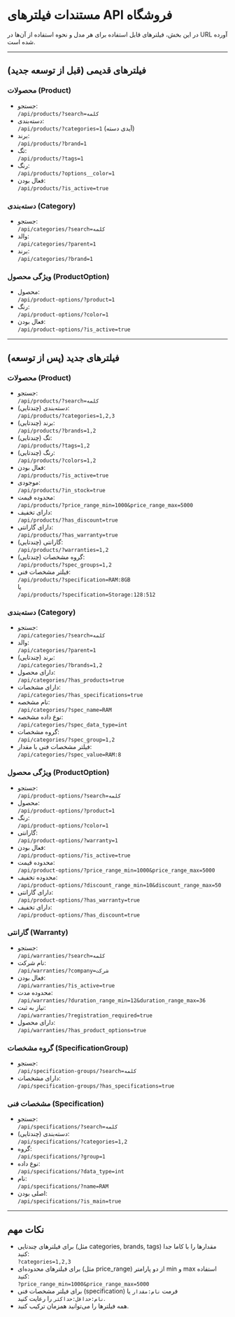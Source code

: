 # مستندات فیلترهای API فروشگاه

در این بخش، فیلترهای قابل استفاده برای هر مدل و نحوه استفاده از آن‌ها در URL آورده شده است.

---

## فیلترهای قدیمی (قبل از توسعه جدید)

### محصولات (Product)
- جستجو:  
  `/api/products/?search=کلمه`
- دسته‌بندی:  
  `/api/products/?categories=1` (آیدی دسته)
- برند:  
  `/api/products/?brand=1`
- تگ:  
  `/api/products/?tags=1`
- رنگ:  
  `/api/products/?options__color=1`
- فعال بودن:  
  `/api/products/?is_active=true`

### دسته‌بندی (Category)
- جستجو:  
  `/api/categories/?search=کلمه`
- والد:  
  `/api/categories/?parent=1`
- برند:  
  `/api/categories/?brand=1`

### ویژگی محصول (ProductOption)
- محصول:  
  `/api/product-options/?product=1`
- رنگ:  
  `/api/product-options/?color=1`
- فعال بودن:  
  `/api/product-options/?is_active=true`

---

## فیلترهای جدید (پس از توسعه)

### محصولات (Product)
- جستجو:  
  `/api/products/?search=کلمه`
- دسته‌بندی (چندتایی):  
  `/api/products/?categories=1,2,3`
- برند (چندتایی):  
  `/api/products/?brands=1,2`
- تگ (چندتایی):  
  `/api/products/?tags=1,2`
- رنگ (چندتایی):  
  `/api/products/?colors=1,2`
- فعال بودن:  
  `/api/products/?is_active=true`
- موجودی:  
  `/api/products/?in_stock=true`
- محدوده قیمت:  
  `/api/products/?price_range_min=1000&price_range_max=5000`
- دارای تخفیف:  
  `/api/products/?has_discount=true`
- دارای گارانتی:  
  `/api/products/?has_warranty=true`
- گارانتی (چندتایی):  
  `/api/products/?warranties=1,2`
- گروه مشخصات (چندتایی):  
  `/api/products/?spec_groups=1,2`
- فیلتر مشخصات فنی:  
  `/api/products/?specification=RAM:8GB`  
  یا  
  `/api/products/?specification=Storage:128:512`

### دسته‌بندی (Category)
- جستجو:  
  `/api/categories/?search=کلمه`
- والد:  
  `/api/categories/?parent=1`
- برند (چندتایی):  
  `/api/categories/?brands=1,2`
- دارای محصول:  
  `/api/categories/?has_products=true`
- دارای مشخصات:  
  `/api/categories/?has_specifications=true`
- نام مشخصه:  
  `/api/categories/?spec_name=RAM`
- نوع داده مشخصه:  
  `/api/categories/?spec_data_type=int`
- گروه مشخصات:  
  `/api/categories/?spec_group=1,2`
- فیلتر مشخصات فنی با مقدار:  
  `/api/categories/?spec_value=RAM:8`

### ویژگی محصول (ProductOption)
- جستجو:  
  `/api/product-options/?search=کلمه`
- محصول:  
  `/api/product-options/?product=1`
- رنگ:  
  `/api/product-options/?color=1`
- گارانتی:  
  `/api/product-options/?warranty=1`
- فعال بودن:  
  `/api/product-options/?is_active=true`
- محدوده قیمت:  
  `/api/product-options/?price_range_min=1000&price_range_max=5000`
- محدوده تخفیف:  
  `/api/product-options/?discount_range_min=10&discount_range_max=50`
- دارای گارانتی:  
  `/api/product-options/?has_warranty=true`
- دارای تخفیف:  
  `/api/product-options/?has_discount=true`

### گارانتی (Warranty)
- جستجو:  
  `/api/warranties/?search=کلمه`
- نام شرکت:  
  `/api/warranties/?company=شرکت`
- فعال بودن:  
  `/api/warranties/?is_active=true`
- محدوده مدت:  
  `/api/warranties/?duration_range_min=12&duration_range_max=36`
- نیاز به ثبت:  
  `/api/warranties/?registration_required=true`
- دارای محصول:  
  `/api/warranties/?has_product_options=true`

### گروه مشخصات (SpecificationGroup)
- جستجو:  
  `/api/specification-groups/?search=کلمه`
- دارای مشخصات:  
  `/api/specification-groups/?has_specifications=true`

### مشخصات فنی (Specification)
- جستجو:  
  `/api/specifications/?search=کلمه`
- دسته‌بندی (چندتایی):  
  `/api/specifications/?categories=1,2`
- گروه:  
  `/api/specifications/?group=1`
- نوع داده:  
  `/api/specifications/?data_type=int`
- نام:  
  `/api/specifications/?name=RAM`
- اصلی بودن:  
  `/api/specifications/?is_main=true`

---

## نکات مهم
- برای فیلترهای چندتایی (مثل categories, brands, tags) مقدارها را با کاما جدا کنید:  
  `?categories=1,2,3`
- برای فیلترهای محدوده‌ای (مثل price_range) از دو پارامتر min و max استفاده کنید:  
  `?price_range_min=1000&price_range_max=5000`
- برای فیلتر مشخصات فنی (specification) فرمت `نام:مقدار` یا `نام:حداقل:حداکثر` را رعایت کنید.
- همه فیلترها را می‌توانید همزمان ترکیب کنید. 